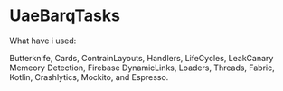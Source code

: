 # UaeBarqTasks

What have i used:

Butterknife, 
Cards, 
ContrainLayouts, 
Handlers, 
LifeCycles, 
LeakCanary Memeory Detection, 
Firebase DynamicLinks, 
Loaders, 
Threads, 
Fabric, 
Kotlin, 
Crashlytics, 
Mockito, and 
Espresso.
